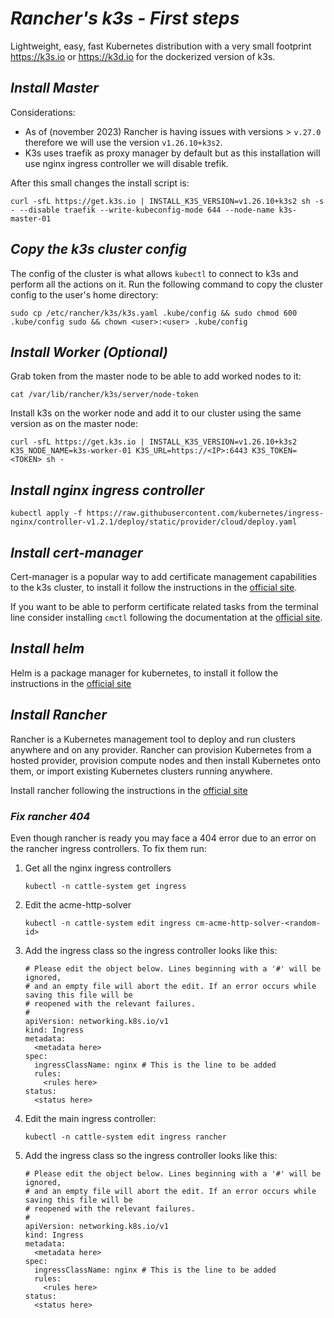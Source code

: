 # _Rancher's k3s - First steps_

Lightweight, easy, fast Kubernetes distribution with a very small footprint https://k3s.io or https://k3d.io for the dockerized version of k3s.

## _Install Master_

Considerations:

- As of (november 2023) Rancher is having issues with versions > `v.27.0` therefore we will use the version `v1.26.10+k3s2`.
- K3s uses traefik as proxy manager by default but as this installation will use nginx ingress controller we will disable trefik.

After this small changes the install script is:

```
curl -sfL https://get.k3s.io | INSTALL_K3S_VERSION=v1.26.10+k3s2 sh -s - --disable traefik --write-kubeconfig-mode 644 --node-name k3s-master-01
```

## _Copy the k3s cluster config_

The config of the cluster is what allows `kubectl` to connect to k3s and perform all the actions on it. Run the following command to copy the cluster config to the user's home directory:

```
sudo cp /etc/rancher/k3s/k3s.yaml .kube/config && sudo chmod 600 .kube/config sudo && chown <user>:<user> .kube/config
```

## _Install Worker (Optional)_

Grab token from the master node to be able to add worked nodes to it:

```
cat /var/lib/rancher/k3s/server/node-token
```

Install k3s on the worker node and add it to our cluster using the same version as on the master node:

```
curl -sfL https://get.k3s.io | INSTALL_K3S_VERSION=v1.26.10+k3s2 K3S_NODE_NAME=k3s-worker-01 K3S_URL=https://<IP>:6443 K3S_TOKEN=<TOKEN> sh -
```

## _Install nginx ingress controller_

```
kubectl apply -f https://raw.githubusercontent.com/kubernetes/ingress-nginx/controller-v1.2.1/deploy/static/provider/cloud/deploy.yaml
```

## _Install cert-manager_

Cert-manager is a popular way to add certificate management capabilities to the k3s cluster, to install it follow the instructions in the [official site](https://cert-manager.io/docs/installation/kubectl/).

If you want to be able to perform certificate related tasks from the terminal line consider installing `cmctl` following the documentation at the [official site](https://cert-manager.io/docs/reference/cmctl/).

## _Install helm_

Helm is a package manager for kubernetes, to install it follow the instructions in the [official site](https://helm.sh/docs/intro/install/#helm)

## _Install Rancher_

Rancher is a Kubernetes management tool to deploy and run clusters anywhere and on any provider.
Rancher can provision Kubernetes from a hosted provider, provision compute nodes and then install Kubernetes onto them, or import existing Kubernetes clusters running anywhere.

Install rancher following the instructions in the [official site](https://ranchermanager.docs.rancher.com/pages-for-subheaders/install-upgrade-on-a-kubernetes-cluster)

### _Fix rancher 404_

Even though rancher is ready you may face a 404 error due to an error on the rancher ingress controllers. To fix them run:

1. Get all the nginx ingress controllers
   ```
   kubectl -n cattle-system get ingress
   ```
2. Edit the acme-http-solver

   ```
   kubectl -n cattle-system edit ingress cm-acme-http-solver-<random-id>
   ```

3. Add the ingress class so the ingress controller looks like this:
   ```
   # Please edit the object below. Lines beginning with a '#' will be ignored,
   # and an empty file will abort the edit. If an error occurs while saving this file will be
   # reopened with the relevant failures.
   #
   apiVersion: networking.k8s.io/v1
   kind: Ingress
   metadata:
     <metadata here>
   spec:
     ingressClassName: nginx # This is the line to be added
     rules:
       <rules here>
   status:
     <status here>
   ```
4. Edit the main ingress controller:
   ```
   kubectl -n cattle-system edit ingress rancher
   ```
5. Add the ingress class so the ingress controller looks like this:
   ```
   # Please edit the object below. Lines beginning with a '#' will be ignored,
   # and an empty file will abort the edit. If an error occurs while saving this file will be
   # reopened with the relevant failures.
   #
   apiVersion: networking.k8s.io/v1
   kind: Ingress
   metadata:
     <metadata here>
   spec:
     ingressClassName: nginx # This is the line to be added
     rules:
       <rules here>
   status:
     <status here>
   ```
